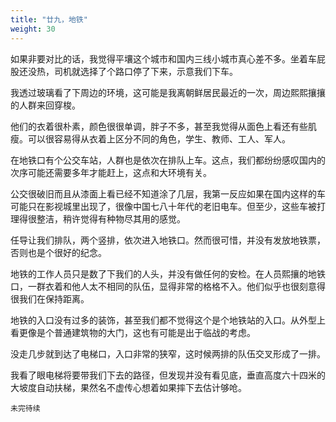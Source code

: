 ```yaml
---
title: "廿九，地铁"
weight: 30
---
```

如果非要对比的话，我觉得平壤这个城市和国内三线小城市真心差不多。坐着车屁股还没热，司机就选择了个路口停了下来，示意我们下车。

我透过玻璃看了下周边的环境，这可能是我离朝鲜居民最近的一次，周边熙熙攘攘的人群来回穿梭。

他们的衣着很朴素，颜色很很单调，胖子不多，甚至我觉得从面色上看还有些肌瘦。可以很容易得从衣着上区分不同的角色，学生、教师、工人、军人。

在地铁口有个公交车站，人群也是依次在排队上车。这点，我们都纷纷感叹国内的次序可能还需要多年才能赶上，这点和大环境有关。

公交很破旧而且从漆面上看已经不知道涂了几层，我第一反应如果在国内这样的车可能只在影视城里出现了，很像中国七八十年代的老旧电车。但至少，这些车被打理得很整洁，稍许觉得有种物尽其用的感觉。

任导让我们排队，两个竖排，依次进入地铁口。然而很可惜，并没有发放地铁票，否则也是个很好的纪念。

地铁的工作人员只是数了下我们的人头，并没有做任何的安检。在人员熙攘的地铁口，一群衣着和他人太不相同的队伍，显得非常的格格不入。他们似乎也很刻意得很我们在保持距离。

地铁的入口没有过多的装饰，甚至我们都不觉得这个是个地铁站的入口。从外型上看更像是个普通建筑物的大门，这也有可能是出于临战的考虑。

没走几步就到达了电梯口，入口非常的狭窄，这时候两排的队伍交叉形成了一排。

我看了眼电梯将要带我们下去的路径，但发现并没有看见底，垂直高度六十四米的大坡度自动扶梯，果然名不虚传心想着如果摔下去估计够呛。

`未完待续`
